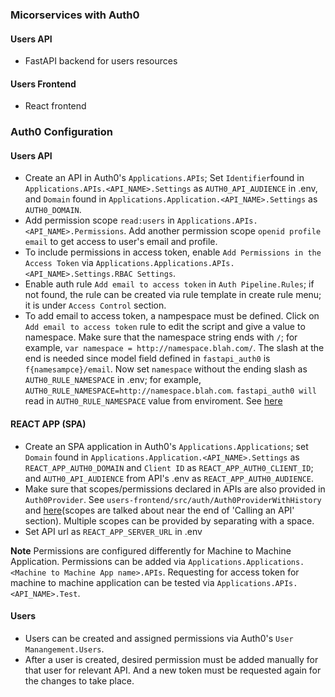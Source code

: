 ### Micorservices with Auth0

#### Users API
* FastAPI backend for users resources 

#### Users Frontend
* React frontend 

### Auth0 Configuration
#### Users API
* Create an API in Auth0's `Applications.APIs`; Set `Identifier`found in `Applications.APIs.<API_NAME>.Settings` as `AUTH0_API_AUDIENCE` in .env, and `Domain` found in `Applications.Application.<API_NAME>.Settings` as `AUTH0_DOMAIN`.
* Add permission scope `read:users` in `Applications.APIs.<API_NAME>.Permissions`. Add another permission scope
`openid profile email` to get access to user's email and profile.
* To include permissions in access token, enable `Add Permissions in the Access Token` via `Applications.Applications.APIs.<API_NAME>.Settings.RBAC Settings`.
* Enable auth rule `Add email to access token` in `Auth Pipeline.Rules`; if not found, the rule can be created via
rule template in create rule menu; it is under `Access Control` section.
* To add email to access token, a nampespace must be defined. Click on `Add email to access token` rule to edit the script
and give a value to namespace. Make sure that the namespace string ends with `/`; for example, `var namespace = http://namespace.blah.com/`. The slash at the end is needed since model field defined in `fastapi_auth0` is `f{namesampce}/email`.
Now set `namespace` without the ending slash  as `AUTH0_RULE_NAMESPACE` in .env; for example, `AUTH0_RULE_NAMESPACE=http://namespace.blah.com`. `fastapi_auth0 will` read in `AUTH0_RULE_NAMESPACE` value from enviroment. See [here](https://community.auth0.com/t/include-email-in-jwt/39778) 

#### REACT APP (SPA)
* Create an SPA application in Auth0's `Applications.Applications`; set `Domain` found in `Applications.Application.<API_NAME>.Settings` as `REACT_APP_AUTH0_DOMAIN` and `Client ID` as `REACT_APP_AUTH0_CLIENT_ID`; and `AUTH0_API_AUDIENCE` from API's .env as `REACT_APP_AUTH0_AUDIENCE`.
* Make sure that scopes/permissions declared in APIs are also provided in `Auth0Provider`. See `users-frontend/src/auth/Auth0ProviderWithHistory` and [here](https://auth0.com/blog/complete-guide-to-react-user-authentication/#Calling-an-API)(scopes are talked about near the end of 'Calling an API' section). Multiple scopes can be provided by separating with a space.
* Set API url as `REACT_APP_SERVER_URL` in .env

**Note** Permissions are configured differently for Machine to Machine Application. Permissions can be added via `Applications.Applications.<Machine to Machine App name>.APIs`. Requesting for access token for machine to machine application can be tested via  `Applications.APIs.<API_NAME>.Test`.

#### Users
* Users can be created and assigned permissions via Auth0's `User Manangement.Users`.
* After a user is created, desired permission must be added manually for that user for relevant API. And a new token must be
requested again for the changes to take place.